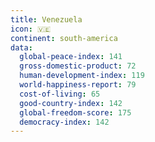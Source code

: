 ```yaml
---
title: Venezuela
icon: 🇻🇪
continent: south-america
data:
  global-peace-index: 141
  gross-domestic-product: 72
  human-development-index: 119
  world-happiness-report: 79
  cost-of-living: 65
  good-country-index: 142
  global-freedom-score: 175
  democracy-index: 142
---
```

